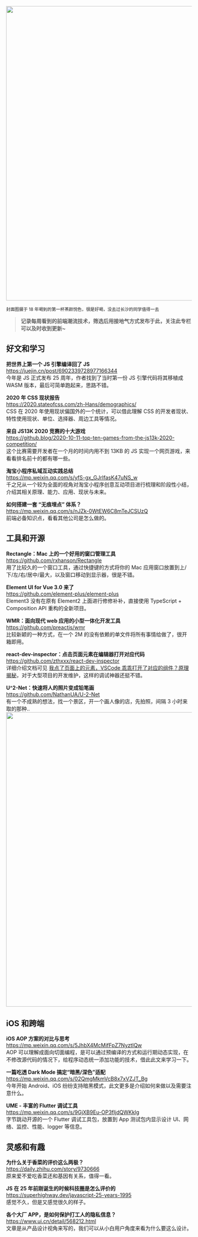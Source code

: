 <img src="https://gw.alipayobjects.com/zos/k/st/6nkLEu.jpg" width="800" />  

<small>封面图摄于 18 年喝到的第一杯茶颜悦色，很是好喝，没去过长沙的同学值得一去</small>  

> **记录每周看到的前端潮流技术，筛选后用接地气方式发布于此，关注此专栏可以及时收到更新~**  

## 好文和学习

**把世界上第一个 JS 引擎编译回了 JS**  
<https://juejin.cn/post/6902339728977166344>  
今年是 JS 正式发布 25 周年，作者找到了当时第一份 JS 引擎代码将其移植成 WASM 版本，最后可简单跑起来，思路不错。

**2020 年 CSS 现状报告**  
<https://2020.stateofcss.com/zh-Hans/demographics/>  
CSS 在 2020 年使用现状偏国外的一个统计，可以借此理解 CSS 的开发者现状、特性使用现状、单位、选择器、周边工具等情况。

**来自 JS13K 2020 竞赛的十大游戏**  
<https://github.blog/2020-10-11-top-ten-games-from-the-js13k-2020-competition/>  
这个比赛需要开发者在一个月的时间内用不到 13KB 的 JS 实现一个网页游戏，来看看排名前十的都有哪一些。

**淘宝小程序私域互动实践总结**  
<https://mp.weixin.qq.com/s/yfS-gx_GJrIfasK47uNS_w>  
千之兄从一个较为全面的视角对淘宝小程序创意互动项目进行梳理和阶段性小结，介绍其相关原理、能力、应用、现状与未来。

**如何搭建一套 “无痕埋点” 体系？**  
<https://mp.weixin.qq.com/s/nJZk-0WtEW6C8mTeJCSUzQ>  
前端必备知识点，看看其他公司是怎么做的。

## 工具和开源

**Rectangle：Mac 上的一个好用的窗口管理工具**  
<https://github.com/rxhanson/Rectangle>  
用了比较久的一个窗口工具，通过快捷键的方式将你的 Mac 应用窗口放置到上/下/左/右/居中/最大，以及窗口移动到显示器，很是不错。

**Element UI for Vue 3.0 来了**  
<https://github.com/element-plus/element-plus>  
Element3 没有在原有 Element2 上面进行修修补补，直接使用 TypeScript + Composition API 重构的全新项目。

**WMR：面向现代 web 应用的小型一体化开发工具**  
<https://github.com/preactjs/wmr>  
比较新颖的一种方式，在一个 2M 的没有依赖的单文件将所有事情给做了，很开箱即用。

**react-dev-inspector：点击页面元素在编辑器打开对应代码**  
<https://github.com/zthxxx/react-dev-inspector>  
详细介绍文档可见 [我点了页面上的元素，VSCode 乖乖打开了对应的组件？原理揭秘](https://juejin.cn/post/6901466406823575560)，对于大型项目的开发维护，这样的调试神器还挺不错。

**U^2-Net：快速将人的照片变成铅笔画**  
<https://github.com/NathanUA/U-2-Net>  
有一个不成熟的想法，找一个景区，开一个画人像的店，先拍照，间隔 3 小时来取的那种..
<img src="https://gw.alipayobjects.com/zos/k/ns/otysba.jpg" width="800" />  

## iOS 和跨端

**iOS AOP 方案的对比与思考**  
<https://mp.weixin.qq.com/s/5JhbX4McMifFpZ7NyztIQw>  
AOP 可以理解成面向切面编程，是可以通过预编译的方式和运行期动态实现，在不修改源代码的情况下，给程序动态统一添加功能的技术，借此此文来学习一下。

**一篇吃透 Dark Mode 搞定“暗黑/深色”适配**  
<https://mp.weixin.qq.com/s/02QmgMkmVcB8x7xVZJT_Bg>  
今年开始 Android、iOS 纷纷支持暗黑模式，此文更多是介绍如何来做以及需要注意什么。

**UME - 丰富的 Flutter 调试工具**  
<https://mp.weixin.qq.com/s/9GjXB9Eu-OP3fIjdQWKklg>  
字节跳动开源的一个 Flutter 调试工具包，放置到 App 测试包内显示设计 UI、网络、监控、性能、logger 等信息。

## 灵感和有趣

**为什么关于香菜的评价这么两极？**  
<https://daily.zhihu.com/story/9730666>  
原来爱不爱吃香菜还和基因有关系，值得一看。

**JS 在 25 年前刚诞生的时候科技圈是怎么评价的**  
<https://superhighway.dev/javascript-25-years-1995>  
感觉不久，但是又感觉很久的样子。

**各个大厂 APP，是如何保护打工人的隐私信息？**  
<https://www.ui.cn/detail/568212.html>  
文章是从产品设计视角来写的，我们可以从小白用户角度来看为什么要这么设计。
